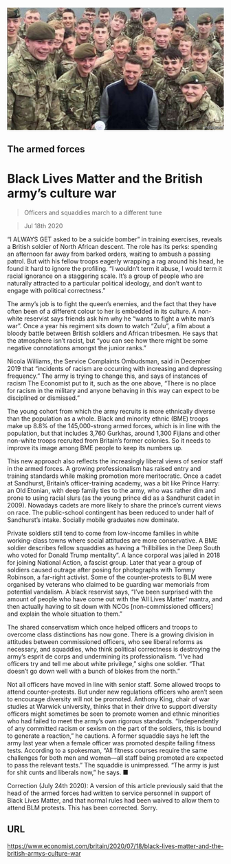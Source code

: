 ![](./images/20200718_BRP501.jpg)

## The armed forces

# Black Lives Matter and the British army’s culture war

> Officers and squaddies march to a different tune

> Jul 18th 2020

“I  ALWAYS GET asked to be a suicide bomber” in training exercises, reveals a British soldier of North African descent. The role has its perks: spending an afternoon far away from barked orders, waiting to ambush a passing patrol. But with his fellow troops eagerly wrapping a rag around his head, he found it hard to ignore the profiling. “I wouldn’t term it abuse, I would term it racial ignorance on a staggering scale. It’s a group of people who are naturally attracted to a particular political ideology, and don’t want to engage with political correctness.”

The army’s job is to fight the queen’s enemies, and the fact that they have often been of a different colour to her is embedded in its culture. A non-white reservist says friends ask him why he “wants to fight a white man’s war”. Once a year his regiment sits down to watch “Zulu”, a film about a bloody battle between British soldiers and African tribesmen. He says that the atmosphere isn’t racist, but “you can see how there might be some negative connotations amongst the junior ranks.”

Nicola Williams, the Service Complaints Ombudsman, said in December 2019 that “incidents of racism are occurring with increasing and depressing frequency.” The army is trying to change this, and says of instances of racism The Economist put to it, such as the one above, “There is no place for racism in the military and anyone behaving in this way can expect to be disciplined or dismissed.” 

The young cohort from which the army recruits is more ethnically diverse than the population as a whole. Black and minority ethnic (BME) troops make up 8.8% of the 145,000-strong armed forces, which is in line with the population, but that includes 3,760 Gurkhas, around 1,300 Fijians and other non-white troops recruited from Britain’s former colonies. So it needs to improve its image among BME people to keep its numbers up.

This new approach also reflects the increasingly liberal views of senior staff in the armed forces. A growing professionalism has raised entry and training standards while making promotion more meritocratic. Once a cadet at Sandhurst, Britain’s officer-training academy, was a bit like Prince Harry: an Old Etonian, with deep family ties to the army, who was rather dim and prone to using racial slurs (as the young prince did as a Sandhurst cadet in 2009). Nowadays cadets are more likely to share the prince’s current views on race. The public-school contingent has been reduced to under half of Sandhurst’s intake. Socially mobile graduates now dominate.

Private soldiers still tend to come from low-income families in white working-class towns where social attitudes are more conservative. A BME soldier describes fellow squaddies as having a “hillbillies in the Deep South who voted for Donald Trump mentality”. A lance corporal was jailed in 2018 for joining National Action, a fascist group. Later that year a group of soldiers caused outrage after posing for photographs with Tommy Robinson, a far-right activist. Some of the counter-protests to BLM were organised by veterans who claimed to be guarding war memorials from potential vandalism. A black reservist says, “I’ve been surprised with the amount of people who have come out with the ‘All Lives Matter’ mantra, and then actually having to sit down with NCOs [non-commissioned officers] and explain the whole situation to them.”

The shared conservatism which once helped officers and troops to overcome class distinctions has now gone. There is a growing division in attitudes between commissioned officers, who see liberal reforms as necessary, and squaddies, who think political correctness is destroying the army’s esprit de corps and undermining its professionalism. “I’ve had officers try and tell me about white privilege,” sighs one soldier. “That doesn’t go down well with a bunch of blokes from the north.”

Not all officers have moved in line with senior staff. Some allowed troops to attend counter-protests. But under new regulations officers who aren’t seen to encourage diversity will not be promoted. Anthony King, chair of war studies at Warwick university, thinks that in their drive to support diversity officers might sometimes be seen to promote women and ethnic minorities who had failed to meet the army’s own rigorous standards. “Independently of any committed racism or sexism on the part of the soldiers, this is bound to generate a reaction,” he cautions. A former squaddie says he left the army last year when a female officer was promoted despite failing fitness tests. According to a spokesman, “All fitness courses require the same challenges for both men and women—all staff being promoted are expected to pass the relevant tests.” The squaddie is unimpressed. “The army is just for shit cunts and liberals now,” he says. ■

Correction (July 24th 2020): A version of this article previously said that the head of the armed forces had written to service personnel in support of Black Lives Matter, and that normal rules had been waived to allow them to attend BLM protests. This has been corrected. Sorry.

## URL

https://www.economist.com/britain/2020/07/18/black-lives-matter-and-the-british-armys-culture-war
